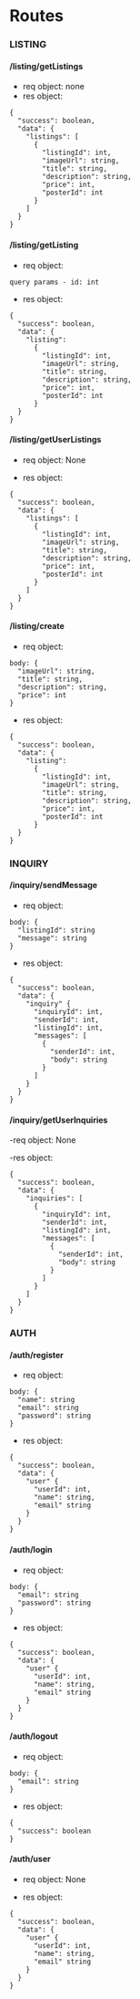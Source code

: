# Routes

### LISTING

#### /listing/getListings

- req object: none
- res object:

```
{
  "success": boolean,
  "data": {
    "listings": [
      {
        "listingId": int,
        "imageUrl": string,
        "title": string,
        "description": string,
        "price": int,
        "posterId": int
      }
    ]
  }
}
```

#### /listing/getListing

- req object:

```
query params - id: int
```

- res object:

```
{
  "success": boolean,
  "data": {
    "listing":
      {
        "listingId": int,
        "imageUrl": string,
        "title": string,
        "description": string,
        "price": int,
        "posterId": int
      }
  }
}
```

#### /listing/getUserListings

- req object: None

- res object:

```
{
  "success": boolean,
  "data": {
    "listings": [
      {
        "listingId": int,
        "imageUrl": string,
        "title": string,
        "description": string,
        "price": int,
        "posterId": int
      }
    ]
  }
}
```

#### /listing/create

- req object:

```
body: {
  "imageUrl": string,
  "title": string,
  "description": string,
  "price": int
}
```

- res object:

```
{
  "success": boolean,
  "data": {
    "listing":
      {
        "listingId": int,
        "imageUrl": string,
        "title": string,
        "description": string,
        "price": int,
        "posterId": int
      }
  }
}
```

### INQUIRY

#### /inquiry/sendMessage

- req object:

```
body: {
  "listingId": string
  "message": string
}
```

- res object:

```
{
  "success": boolean,
  "data": {
    "inquiry" {
      "inquiryId": int,
      "senderId": int,
      "listingId": int,
      "messages": [
        {
          "senderId": int,
          "body": string
        }
      ]
    }
  }
}
```

#### /inquiry/getUserInquiries

-req object: None

-res object:

```
{
  "success": boolean,
  "data": {
    "inquiries": [
      {
        "inquiryId": int,
        "senderId": int,
        "listingId": int,
        "messages": [
          {
            "senderId": int,
            "body": string
          }
        ]
      }
    ]
  }
}
```

### AUTH

#### /auth/register

- req object:

```
body: {
  "name": string
  "email": string
  "password": string
}
```

- res object:

```
{
  "success": boolean,
  "data": {
    "user" {
      "userId": int,
      "name": string,
      "email" string
    }
  }
}
```

#### /auth/login

- req object:

```
body: {
  "email": string
  "password": string
}
```

- res object:

```
{
  "success": boolean,
  "data": {
    "user" {
      "userId": int,
      "name": string,
      "email" string
    }
  }
}
```

#### /auth/logout

- req object:

```
body: {
  "email": string
}
```

- res object:

```
{
  "success": boolean
}
```

#### /auth/user

- req object: None

- res object:

```
{
  "success": boolean,
  "data": {
    "user" {
      "userId": int,
      "name": string,
      "email" string
    }
  }
}
```